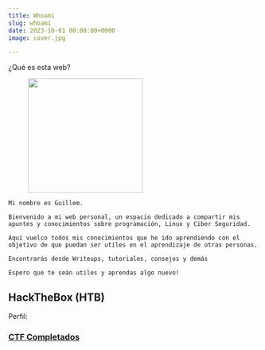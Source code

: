 ```yaml
---
title: Whoami
slug: whoami
date: 2023-16-01 00:00:00+0000
image: cover.jpg

---
```



  
¿Qué es esta web?

<p class="no-text"><div class="gallery"><figure class="gallery-image" style="flex-grow: 100; flex-basis: 240px;"><a href="https://d3b0o.github.io/whomai/images/me.png" target="_blank"><img src="/whomai/images/me.png" width="230" height="230" loading="lazy" class="gallery-image" data-flex-grow="100" data-flex-basis="240px"></a></figure></div></p>

    Mi nombre es Guillem.

    Bienvenido a mi web personal, un espacio dedicado a compartir mis apuntes y conocimientos sobre programación, Linux y Ciber Seguridad.

    Aquí vuelco todos mis conocimientos que he ido aprendiendo con el objetivo de que puedan ser utiles en el aprendizaje de otras personas.

    Encontrarás desde Writeups, tutoriales, consejos y demás

    Espero que te seán utiles y aprendas algo nuevo!


    
</p>

</tr>
</tbody>
</table></div>

<h2 id="hacthebox-htb">HackTheBox (HTB)</h2>
<p>Perfil: <a class="link" href="https://app.hackthebox.com/users/347016" target="_blank" rel="noopener"https://app.hackthebox.com/users/347016</a></p>
<h3 id="ctf-completados-1">CTF Completados</h3>
<ul>

</ul>

</section>